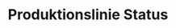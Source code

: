 ---
layout: article
title: Produktionslinie Status
description: 
  - Dieses Template bietet eine Übersicht über eine gesamte Produktionsline. Es zeigt an wie der aktuelle Status von verschiedenen Stationen ist und zeigt eventuelle Fehler an.
lang: de
weight: 2000
isDraft: false
ref: Production_Line_Status
category:
  - Produktion
  - Status
  - Linie
  - Übersicht
  - Fehler
  - Fehlermeldung
image: Production_Line_Status_DE.png
image_thumbnail: Production_Line_Status_DE_thumbnail.png
download: Production_Line_Status_DE.pbmx
overview_description:
  - Inhalt&#58; Visualisierung von Fehlern innerhalb einer Produktionslinie. Genaue Position ist mit Hilfe eines Bildes ersichtlich, verstrichene Zeit seit der Fehler aufgetaucht wird ebenfalls angezeigt.
  - Use Case&#58; Ein Fehler in der SPS kann gemeldet werden. Wenn ein Fehler behoben ist wechselt die Ansicht wieder zurück zur normalen Ansicht.
overview_benefits:
  - Probleme und Fehlerarten können sofort und gezielt erkannt werden. 
  - Dies führt zu einer schnelleren Reaktionszeit bei Problemen.
overview_data_sources:
  - SPS Fehlercodes
---